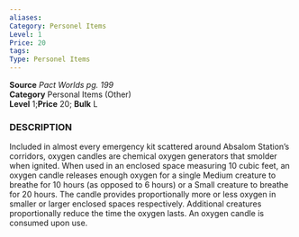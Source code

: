 ```yaml
---
aliases: 
Category: Personel Items
Level: 1
Price: 20
tags: 
Type: Personel Items
---
```

**Source** _Pact Worlds pg. 199_  
**Category** Personal Items (Other)  
**Level** 1;**Price** 20; **Bulk** L

### DESCRIPTION

Included in almost every emergency kit scattered around Absalom Station’s corridors, oxygen candles are chemical oxygen generators that smolder when ignited. When used in an enclosed space measuring 10 cubic feet, an oxygen candle releases enough oxygen for a single Medium creature to breathe for 10 hours (as opposed to 6 hours) or a Small creature to breathe for 20 hours. The candle provides proportionally more or less oxygen in smaller or larger enclosed spaces respectively. Additional creatures proportionally reduce the time the oxygen lasts. An oxygen candle is consumed upon use.
